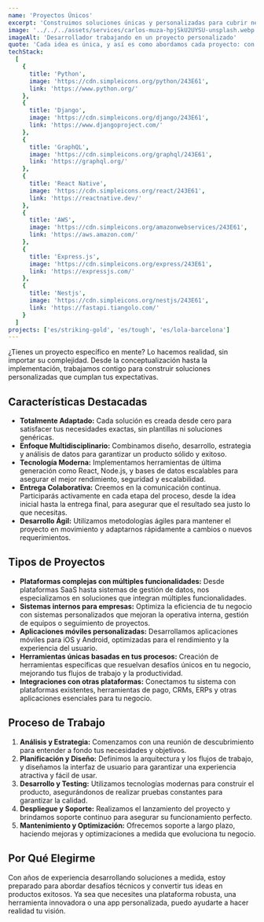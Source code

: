 ```yaml
---
name: 'Proyectos Únicos'
excerpt: 'Construimos soluciones únicas y personalizadas para cubrir necesidades específicas y hacer realidad tus ideas más ambiciosas.'
image: '../../../assets/services/carlos-muza-hpjSkU2UYSU-unsplash.webp'
imageAlt: 'Desarrollador trabajando en un proyecto personalizado'
quote: 'Cada idea es única, y así es como abordamos cada proyecto: con creatividad, experiencia y un enfoque 100% personalizado.'
techStack:
  [
    {
      title: 'Python',
      image: 'https://cdn.simpleicons.org/python/243E61',
      link: 'https://www.python.org/'
    },
    {
      title: 'Django',
      image: 'https://cdn.simpleicons.org/django/243E61',
      link: 'https://www.djangoproject.com/'
    },
    {
      title: 'GraphQL',
      image: 'https://cdn.simpleicons.org/graphql/243E61',
      link: 'https://graphql.org/'
    },
    {
      title: 'React Native',
      image: 'https://cdn.simpleicons.org/react/243E61',
      link: 'https://reactnative.dev/'
    },
    {
      title: 'AWS',
      image: 'https://cdn.simpleicons.org/amazonwebservices/243E61',
      link: 'https://aws.amazon.com/'
    },
    {
      title: 'Express.js',
      image: 'https://cdn.simpleicons.org/express/243E61',
      link: 'https://expressjs.com/'
    },
    {
      title: 'Nestjs',
      image: 'https://cdn.simpleicons.org/nestjs/243E61',
      link: 'https://fastapi.tiangolo.com/'
    }
  ]
projects: ['es/striking-gold', 'es/tough', 'es/lola-barcelona']
---
```


¿Tienes un proyecto específico en mente? Lo hacemos realidad, sin importar su complejidad. Desde la conceptualización hasta la implementación, trabajamos contigo para construir soluciones personalizadas que cumplan tus expectativas.

## Características Destacadas

- **Totalmente Adaptado:** Cada solución es creada desde cero para satisfacer tus necesidades exactas, sin plantillas ni soluciones genéricas.
- **Enfoque Multidisciplinario:** Combinamos diseño, desarrollo, estrategia y análisis de datos para garantizar un producto sólido y exitoso.
- **Tecnología Moderna:** Implementamos herramientas de última generación como React, Node.js, y bases de datos escalables para asegurar el mejor rendimiento, seguridad y escalabilidad.
- **Entrega Colaborativa:** Creemos en la comunicación continua. Participarás activamente en cada etapa del proceso, desde la idea inicial hasta la entrega final, para asegurar que el resultado sea justo lo que necesitas.
- **Desarrollo Ágil:** Utilizamos metodologías ágiles para mantener el proyecto en movimiento y adaptarnos rápidamente a cambios o nuevos requerimientos.

## Tipos de Proyectos

- **Plataformas complejas con múltiples funcionalidades:** Desde plataformas SaaS hasta sistemas de gestión de datos, nos especializamos en soluciones que integran múltiples funcionalidades.
- **Sistemas internos para empresas:** Optimiza la eficiencia de tu negocio con sistemas personalizados que mejoran la operativa interna, gestión de equipos o seguimiento de proyectos.
- **Aplicaciones móviles personalizadas:** Desarrollamos aplicaciones móviles para iOS y Android, optimizadas para el rendimiento y la experiencia del usuario.
- **Herramientas únicas basadas en tus procesos:** Creación de herramientas específicas que resuelvan desafíos únicos en tu negocio, mejorando tus flujos de trabajo y la productividad.
- **Integraciones con otras plataformas:** Conectamos tu sistema con plataformas existentes, herramientas de pago, CRMs, ERPs y otras aplicaciones esenciales para tu negocio.

## Proceso de Trabajo

1. **Análisis y Estrategia:** Comenzamos con una reunión de descubrimiento para entender a fondo tus necesidades y objetivos.
2. **Planificación y Diseño:** Definimos la arquitectura y los flujos de trabajo, y diseñamos la interfaz de usuario para garantizar una experiencia atractiva y fácil de usar.
3. **Desarrollo y Testing:** Utilizamos tecnologías modernas para construir el producto, asegurándonos de realizar pruebas constantes para garantizar la calidad.
4. **Despliegue y Soporte:** Realizamos el lanzamiento del proyecto y brindamos soporte continuo para asegurar su funcionamiento perfecto.
5. **Mantenimiento y Optimización:** Ofrecemos soporte a largo plazo, haciendo mejoras y optimizaciones a medida que evoluciona tu negocio.

## Por Qué Elegirme

Con años de experiencia desarrollando soluciones a medida, estoy preparado para abordar desafíos técnicos y convertir tus ideas en productos exitosos. Ya sea que necesites una plataforma robusta, una herramienta innovadora o una app personalizada, puedo ayudarte a hacer realidad tu visión.
